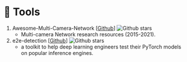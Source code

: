 # 💼 Tools
1. Awesome-Multi-Camera-Network [[Github](https://github.com/Jason-cs18/Awesome-Multi-Camera-Network)] ![Github stars](https://img.shields.io/github/stars/Jason-cs18/Awesome-Multi-Camera-Network.svg)
    - Multi-camera Network research resources (2015-2021).
2. e2e-detection [[Github](https://github.com/efficient-edge/e2e-detection)] ![Github stars](https://img.shields.io/github/stars/efficient-edge/e2e-detection.svg)
   - a toolkit to help deep learning engineers test their PyTorch models on popular inference engines.
